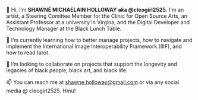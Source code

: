 👋 Hi, I’m **SHAWNÉ MICHAELAIN HOLLOWAY aka @cleogirl2525.** I'm an artist, a Steering Comittee Member for the Clinic for Open Source Arts, an Assistant Professor at a university in Virgina, and the Digital Developer and Technology Manager at the Black Lunch Table. 

🌱 I’m currently learning how to better manage projects, how to navigate and implement the International Image Interoperability Framework (IIIF), and how to read tarot.

💞️ I’m looking to collaborate on projects that support the longevity and legacies of black people, black art, and black life. 

📫 You can reach me at shawne.holloway@gmail.com or via any social media @ cleogirl2525. Hmu! 

<!---
cleogirl2525/cleogirl2525 is a ✨ special ✨ repository because its `README.md` (this file) appears on your GitHub profile.
You can click the Preview link to take a look at your changes.
--->

